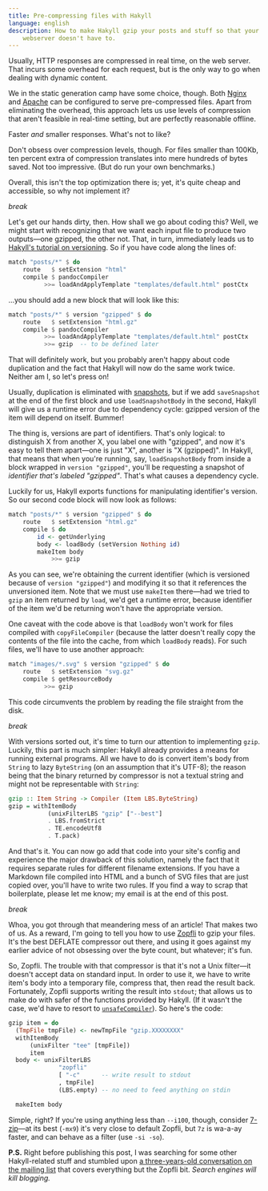 ```yaml
---
title: Pre-compressing files with Hakyll
language: english
description: How to make Hakyll gzip your posts and stuff so that your
    webserver doesn't have to.
---
```


Usually, HTTP responses are compressed in real time, on the web server. That
incurs some overhead for each request, but is the only way to go when dealing
with dynamic content.

We in the static generation camp have some choice, though. Both
[Nginx][ngx_gzip_static] and [Apache][apache-precompressed-howto] can be
configured to serve pre-compressed files. Apart from eliminating the overhead,
this approach lets us use levels of compression that aren't feasible in
real-time setting, but are perfectly reasonable offline.

Faster *and* smaller responses. What's not to like?

[ngx_gzip_static]:
    http://nginx.org/en/docs/http/ngx_http_gzip_static_module.html
    "Nginx: Module ngx_http_gzip_static_module"

[apache-precompressed-howto]:
    http://blog.codegrill.org/2009/07/how-to-pre-compress-static-files-in.html
    "How To Serve Pre-Compressed Static Files in Apache"

Don't obsess over compression levels, though. For files smaller than 100Kb, ten
percent extra of compression translates into mere hundreds of bytes saved. Not
too impressive. (But do run your own benchmarks.)

Overall, this isn't the top optimization there is; yet, it's quite cheap and
accessible, so why not implement it?

$break$

Let's get our hands dirty, then. How shall we go about coding this? Well, we
might start with recognizing that we want each input file to produce two
outputs—one gzipped, the other not. That, in turn, immediately leads us to
[Hakyll's tutorial on versioning][hakyll-multiple-versions]. So if you have code
along the lines of:

[hakyll-multiple-versions]:
    https://jaspervdj.be/hakyll/tutorials/06-versions.html
    "Tutorial: Producing multiple versions of a single file"

```Haskell
match "posts/*" $ do
    route   $ setExtension "html"
    compile $ pandocCompiler
          >>= loadAndApplyTemplate "templates/default.html" postCtx
```

…you should add a new block that will look like this:

```Haskell
match "posts/*" $ version "gzipped" $ do
    route   $ setExtension "html.gz"
    compile $ pandocCompiler
          >>= loadAndApplyTemplate "templates/default.html" postCtx
          >>= gzip  -- to be defined later
```

That will definitely work, but you probably aren't happy about code duplication
and the fact that Hakyll will now do the same work twice. Neither am I, so let's
press on!

Usually, duplication is eliminated with [snapshots][hakyll-snapshots], but if we
add `saveSnapshot` at the end of the first block and use `loadSnapshotBody` in
the second, Hakyll will give us a runtime error due to dependency cycle: gzipped
version of the item will depend on itself. Bummer!

[hakyll-snapshots]: https://jaspervdj.be/hakyll/tutorials/05-snapshots-feeds.html
    "Tutorial: Snapshots, and how to produce an RSS/Atom feed"

The thing is, versions are part of identifiers. That's only logical: to
distinguish X from another X, you label one with "gzipped", and now it's easy to
tell them apart—one is just "X", another is "X (gzipped)". In Hakyll, that means
that when you're running, say, `loadSnapshotBody` from inside a block wrapped in
`version "gzipped"`, you'll be requesting a snapshot of *identifier that's
labeled "gzipped"*. That's what causes a dependency cycle.

Luckily for us, Hakyll exports functions for manipulating identifier's version.
So our second code block will now look as follows:

```Haskell
match "posts/*" $ version "gzipped" $ do
    route   $ setExtension "html.gz"
    compile $ do
        id <- getUnderlying
        body <- loadBody (setVersion Nothing id)
        makeItem body
            >>= gzip
```

As you can see, we're obtaining the current identifier (which is versioned
because of `version "gzipped"`) and modifying it so that it references the
unversioned item. Note that we must use `makeItem` there—had we tried to `gzip`
an item returned by `load`, we'd get a runtime error, because identifier of the
item we'd be returning won't have the appropriate version.

One caveat with the code above is that `loadBody` won't work for files compiled
with `copyFileCompiler` (because the latter doesn't really copy the contents of
the file into the cache, from which `loadBody` reads). For such files, we'll
have to use another approach:

```Haskell
match "images/*.svg" $ version "gzipped" $ do
    route   $ setExtension "svg.gz"
    compile $ getResourceBody
          >>= gzip
```

This code circumvents the problem by reading the file straight from the disk.

$break$

With versions sorted out, it's time to turn our attention to implementing
`gzip`. Luckily, this part is much simpler: Hakyll already provides a means for
running external programs. All we have to do is convert item's body from
`String` to lazy `ByteString` (on an assumption that it's UTF-8); the reason
being that the binary returned by compressor is not a textual string and might
not be representable with `String`:

```Haskell
gzip :: Item String -> Compiler (Item LBS.ByteString)
gzip = withItemBody
           (unixFilterLBS "gzip" ["--best"]
           . LBS.fromStrict
           . TE.encodeUtf8
           . T.pack)
```

And that's it. You can now go add that code into your site's config and
experience the major drawback of this solution, namely the fact that it requires
separate rules for different filename extensions. If you have a Markdown file
compiled into HTML and a bunch of SVG files that are just copied over, you'll
have to write two rules. If you find a way to scrap that boilerplate, please let
me know; my email is at the end of this post.

$break$

Whoa, you got through that meandering mess of an article! That makes two of us.
As a reward, I'm going to tell you how to use [Zopfli][zopfli] to gzip your
files. It's the best DEFLATE compressor out there, and using it goes against my
earlier advice of not obsessing over the byte count, but whatever; it's fun.

[zopfli]: https://github.com/google/zopfli "GitHub: google/zopfli"

So, Zopfli. The trouble with that compressor is that it's not a Unix filter—it
doesn't accept data on standard input. In order to use it, we have to write
item's body into a temporary file, compress that, then read the result back.
Fortunately, Zopfli supports writing the result into `stdout`; that allows us to
make do with safer of the functions provided by Hakyll. (If it wasn't the case,
we'd have to resort to [`unsafeCompiler`][unsafeCompiler]). So here's the code:

[unsafeCompiler]:
    https://hackage.haskell.org/package/hakyll-4.8.3.2/docs/Hakyll-Core-Compiler.html#v:unsafeCompiler
    "Hakyll.Core.Compiler.unsafeCompiler :: IO a -> Compiler a"

```Haskell
gzip item = do
  (TmpFile tmpFile) <- newTmpFile "gzip.XXXXXXXX"
  withItemBody
      (unixFilter "tee" [tmpFile])
      item
  body <- unixFilterLBS
              "zopfli"
              [ "-c"      -- write result to stdout
              , tmpFile]
              (LBS.empty) -- no need to feed anything on stdin

  makeItem body
```

Simple, right? If you're using anything less than `--i100`, though, consider
[7-zip][7zip]—at its best (`-mx9`) it's very close to default Zopfli, but `7z`
is wa-a-ay faster, and can behave as a filter (use `-si -so`).

[7zip]: http://www.7-zip.org/ "7-Zip homepage"

**P.S.** Right before publishing this post, I was searching for some other
Hakyll-related stuff and stumbled upon [a three-years-old conversation on the
mailing list](https://groups.google.com/forum/#!topic/hakyll/OZpggt3SaBw) that
covers everything but the Zopfli bit. *Search engines will kill blogging.*
